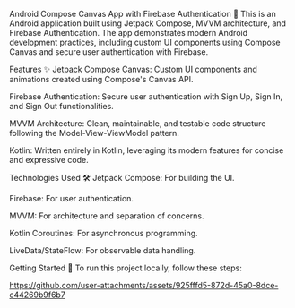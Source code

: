 Android Compose Canvas App with Firebase Authentication 🚀
This is an Android application built using Jetpack Compose, MVVM architecture, and Firebase Authentication. The app demonstrates modern Android development practices, including custom UI components using Compose Canvas and secure user authentication with Firebase.

Features ✨
Jetpack Compose Canvas: Custom UI components and animations created using Compose's Canvas API.

Firebase Authentication: Secure user authentication with Sign Up, Sign In, and Sign Out functionalities.

MVVM Architecture: Clean, maintainable, and testable code structure following the Model-View-ViewModel pattern.

Kotlin: Written entirely in Kotlin, leveraging its modern features for concise and expressive code.


Technologies Used 🛠️
Jetpack Compose: For building the UI.

Firebase: For user authentication.

MVVM: For architecture and separation of concerns.

Kotlin Coroutines: For asynchronous programming.

LiveData/StateFlow: For observable data handling.

Getting Started 🚀
To run this project locally, follow these steps:



https://github.com/user-attachments/assets/925fffd5-872d-45a0-8dce-c44269b9f6b7


